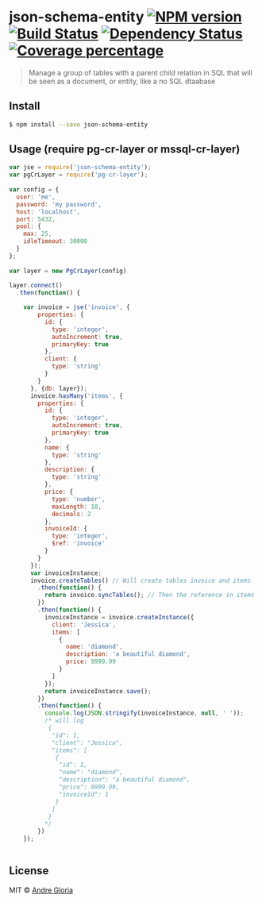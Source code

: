 # json-schema-entity [![NPM version][npm-image]][npm-url] [![Build Status][travis-image]][travis-url] [![Dependency Status][daviddm-image]][daviddm-url] [![Coverage percentage][coveralls-image]][coveralls-url]
> Manage a group of tables with a parent child relation in SQL that will be seen as a document, or entity, like a no SQL dtaabase

## Install

```sh
$ npm install --save json-schema-entity
```

## Usage (require pg-cr-layer or mssql-cr-layer)

```js
var jse = require('json-schema-entity');
var pgCrLayer = require('pg-cr-layer');
 
var config = {
  user: 'me',
  password: 'my password',
  host: 'localhost',
  port: 5432,
  pool: {
    max: 25,
    idleTimeout: 30000
  }
};
 
var layer = new PgCrLayer(config)
 
layer.connect()
  .then(function() {

    var invoice = jse('invoice', {
        properties: {
          id: {
            type: 'integer',
            autoIncrement: true,
            primaryKey: true
          },
          client: {
            type: 'string'
          }
        }
      }, {db: layer});
      invoice.hasMany('items', {
        properties: {
          id: {
            type: 'integer',
            autoIncrement: true,
            primaryKey: true
          },
          name: {
            type: 'string'
          },
          description: {
            type: 'string'
          },
          price: {
            type: 'number',
            maxLength: 10,
            decimals: 2
          },
          invoiceId: {
            type: 'integer',
            $ref: 'invoice'
          }
        }
      });
      var invoiceInstance;
      invoice.createTables() // Will create tables invoice and items
        .then(function() {
          return invoice.syncTables(); // Then the reference in items
        })
        .then(function() {
          invoiceInstance = invoice.createInstance({
            client: 'Jessica',
            items: [
              {
                name: 'diamond',
                description: 'a beautiful diamond',
                price: 9999.99
              }
            ]
          });
          return invoiceInstance.save();
        })
        .then(function() {
          console.log(JSON.stringify(invoiceInstance, null, ' '));
          /* will log
           {
            "id": 1,
            "client": "Jessica",
            "items": [
             {
              "id": 1,
              "name": "diamond",
              "description": "a beautiful diamond",
              "price": 9999.99,
              "invoiceId": 1
             }
            ]
           }
          */
        })
	});
  
```

## License

MIT © [Andre Gloria]()


[npm-image]: https://badge.fury.io/js/json-schema-entity.svg
[npm-url]: https://npmjs.org/package/json-schema-entity
[travis-image]: https://travis-ci.org/andrglo/json-schema-entity.svg?branch=master
[travis-url]: https://travis-ci.org/andrglo/json-schema-entity
[daviddm-image]: https://david-dm.org/andrglo/json-schema-entity.svg?theme=shields.io
[daviddm-url]: https://david-dm.org/andrglo/json-schema-entity
[coveralls-image]: https://coveralls.io/repos/andrglo/json-schema-entity/badge.svg?branch=master&service=github
[coveralls-url]: https://coveralls.io/github/andrglo/json-schema-entity?branch=master
